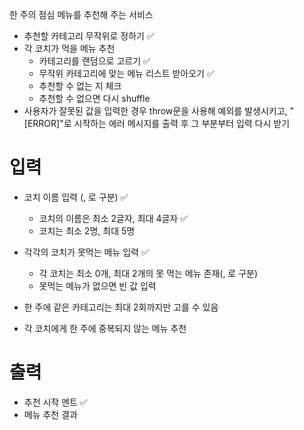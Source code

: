 한 주의 점심 메뉴를 추천해 주는 서비스

- 추천할 카테고리 무작위로 정하기 ✅
- 각 코치가 먹을 메뉴 추천
  - 카테고리를 랜덤으로 고르기 ✅
  - 무작위 카테고리에 맞는 메뉴 리스트 받아오기 ✅
  - 추천할 수 없는 지 체크
  - 추천할 수 없으면 다시 shuffle
- 사용자가 잘못된 값을 입력한 경우 throw문을 사용해 예외를 발생시키고, "[ERROR]"로 시작하는 에러 메시지를 출력 후 그 부분부터 입력 다시 받기

# 입력

- 코치 이름 입력 (, 로 구분) ✅

  - 코치의 이름은 최소 2글자, 최대 4글자 ✅
  - 코치는 최소 2명, 최대 5명

- 각각의 코치가 못먹는 메뉴 입력 ✅

  - 각 코치는 최소 0개, 최대 2개의 못 먹는 메뉴 존재(, 로 구분)
  - 못먹는 메뉴가 없으면 빈 값 입력

- 한 주에 같은 카테고리는 최대 2회까지만 고를 수 있음
- 각 코치에게 한 주에 중복되지 않는 메뉴 추천

# 출력

- 추천 시작 멘트 ✅
- 메뉴 추천 결과
